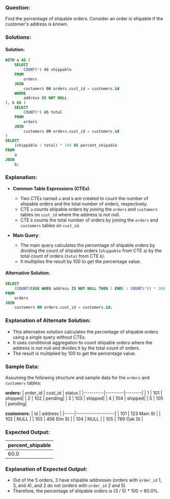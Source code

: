 ### Question:
Find the percentage of shipable orders.
Consider an order is shipable if the customer's address is known.

### Solutions:

#### Solution:
```sql
WITH a AS (
    SELECT
        COUNT(*) AS shippable
    FROM
        orders
    JOIN
        customers ON orders.cust_id = customers.id
    WHERE
        address IS NOT NULL
), b AS (
    SELECT
        COUNT(*) AS total
    FROM
        orders
    JOIN
        customers ON orders.cust_id = customers.id
)
SELECT
    (shippable / total) * 100 AS percent_shipable
FROM
    a
JOIN
    b;
```

### Explanation:
- **Common Table Expressions (CTEs)**:
  - Two CTEs named `a` and `b` are created to count the number of shipable orders and the total number of orders, respectively.
  - CTE `a` counts shipable orders by joining the `orders` and `customers` tables on `cust_id` where the address is not null.
  - CTE `b` counts the total number of orders by joining the `orders` and `customers` tables on `cust_id`.

- **Main Query**:
  - The main query calculates the percentage of shipable orders by dividing the count of shipable orders (`shippable` from CTE `a`) by the total count of orders (`total` from CTE `b`).
  - It multiplies the result by 100 to get the percentage value.

#### Alternative Solution:
```sql
SELECT
    (COUNT(CASE WHEN address IS NOT NULL THEN 1 END) / COUNT(*)) * 100 AS percent_shipable
FROM
    orders
JOIN
    customers ON orders.cust_id = customers.id;
```

### Explanation of Alternate Solution:
- This alternative solution calculates the percentage of shipable orders using a single query without CTEs.
- It uses conditional aggregation to count shipable orders where the address is not null and divides it by the total count of orders.
- The result is multiplied by 100 to get the percentage value.

### Sample Data:
Assuming the following structure and sample data for the `orders` and `customers` tables:

**orders:**
| order_id | cust_id | status |
|----------|---------|--------|
| 1        | 101     | shipped|
| 2        | 102     | pending|
| 3        | 103     | shipped|
| 4        | 104     | shipped|
| 5        | 105     | pending|

**customers:**
| id  | address           |
|-----|-------------------|
| 101 | 123 Main St       |
| 102 | NULL              |
| 103 | 456 Elm St        |
| 104 | NULL              |
| 105 | 789 Oak St        |

### Expected Output:
| percent_shipable |
|------------------|
| 60.0             |

### Explanation of Expected Output:
- Out of the 5 orders, 3 have shipable addresses (orders with `order_id` 1, 3, and 4), and 2 do not (orders with `order_id` 2 and 5).
- Therefore, the percentage of shipable orders is (3 / 5) * 100 = 60.0%.
